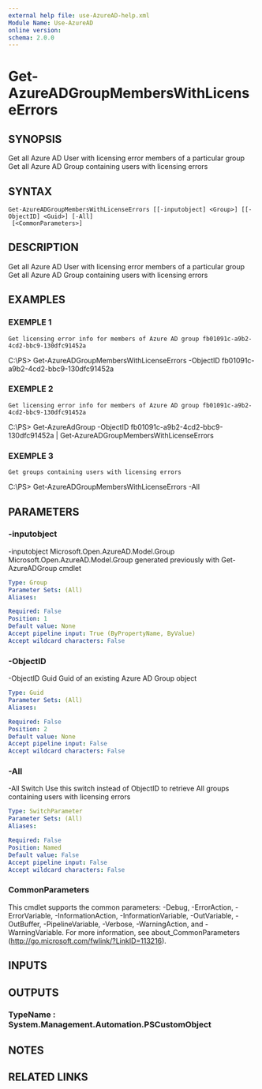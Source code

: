 ```yaml
---
external help file: use-AzureAD-help.xml
Module Name: Use-AzureAD
online version:
schema: 2.0.0
---
```


# Get-AzureADGroupMembersWithLicenseErrors

## SYNOPSIS
Get all Azure AD User with licensing error members of a particular group
Get all Azure AD Group containing users with licensing errors

## SYNTAX

```
Get-AzureADGroupMembersWithLicenseErrors [[-inputobject] <Group>] [[-ObjectID] <Guid>] [-All]
 [<CommonParameters>]
```

## DESCRIPTION
Get all Azure AD User with licensing error members of a particular group
Get all Azure AD Group containing users with licensing errors

## EXAMPLES

### EXEMPLE 1
```
Get licensing error info for members of Azure AD group fb01091c-a9b2-4cd2-bbc9-130dfc91452a
```

C:\PS\> Get-AzureADGroupMembersWithLicenseErrors -ObjectID fb01091c-a9b2-4cd2-bbc9-130dfc91452a

### EXEMPLE 2
```
Get licensing error info for members of Azure AD group fb01091c-a9b2-4cd2-bbc9-130dfc91452a
```

C:\PS\> Get-AzureAdGroup -ObjectID fb01091c-a9b2-4cd2-bbc9-130dfc91452a | Get-AzureADGroupMembersWithLicenseErrors

### EXEMPLE 3
```
Get groups containing users with licensing errors
```

C:\PS\> Get-AzureADGroupMembersWithLicenseErrors -All

## PARAMETERS

### -inputobject
-inputobject Microsoft.Open.AzureAD.Model.Group
Microsoft.Open.AzureAD.Model.Group generated previously with Get-AzureADGroup cmdlet

```yaml
Type: Group
Parameter Sets: (All)
Aliases:

Required: False
Position: 1
Default value: None
Accept pipeline input: True (ByPropertyName, ByValue)
Accept wildcard characters: False
```

### -ObjectID
-ObjectID Guid
Guid of an existing Azure AD Group object

```yaml
Type: Guid
Parameter Sets: (All)
Aliases:

Required: False
Position: 2
Default value: None
Accept pipeline input: False
Accept wildcard characters: False
```

### -All
-All Switch
Use this switch instead of ObjectID to retrieve All groups containing users with licensing errors

```yaml
Type: SwitchParameter
Parameter Sets: (All)
Aliases:

Required: False
Position: Named
Default value: False
Accept pipeline input: False
Accept wildcard characters: False
```

### CommonParameters
This cmdlet supports the common parameters: -Debug, -ErrorAction, -ErrorVariable, -InformationAction, -InformationVariable, -OutVariable, -OutBuffer, -PipelineVariable, -Verbose, -WarningAction, and -WarningVariable.
For more information, see about_CommonParameters (http://go.microsoft.com/fwlink/?LinkID=113216).

## INPUTS

## OUTPUTS

### TypeName : System.Management.Automation.PSCustomObject
## NOTES

## RELATED LINKS
